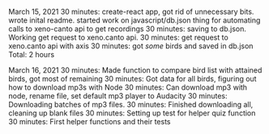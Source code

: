 March 15, 2021
30 minutes: create-react app, got rid of unnecessary bits. wrote inital readme.
started work on javascript/db.json thing for automating calls to xeno-canto api to get recordings
30 minutes: saving to db.json. Working get request to xeno.canto api.
30 minutes: get request to xeno.canto api with axis
30 minutes: got _some_ birds and saved in db.json
Total: 2 hours

March 16, 2021
30 minutes: Made function to compare bird list with attained birds, got most of remaining
30 minutes: Got data for all birds, figuring out how to download mp3s with Node
30 minutes: Can download mp3 with node, rename file, set default mp3 player to Audacity
30 minutes: Downloading batches of mp3 files.
30 minutes: Finished downloading all, cleaning up blank files
30 minutes: Setting up test for helper quiz function
30 minutes: First helper functions and their tests
